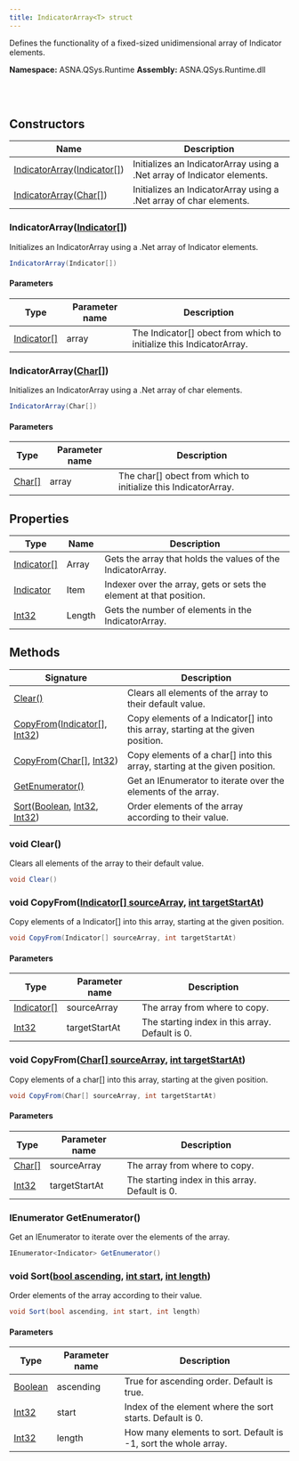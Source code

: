 ```yaml
---
title: IndicatorArray<T> struct
---
```


Defines the functionality of a fixed-sized unidimensional array of Indicator elements.

**Namespace:** ASNA.QSys.Runtime
**Assembly:** ASNA.QSys.Runtime.dll

<br>
<br>

## Constructors

| Name | Description |
| --- | --- |
| [IndicatorArray](#indicatorarrayindicator)([Indicator\[\]](/reference/runtime/qsys-runtime/indicator.html)) | Initializes an IndicatorArray using a .Net array of Indicator elements.
| [IndicatorArray](#indicatorarraychar)([Char\[\]](https://docs.microsoft.com/en-us/dotnet/api/system.char)) | Initializes an IndicatorArray using a .Net array of char elements.

### IndicatorArray([Indicator\[\]](/reference/runtime/qsys-runtime/indicator.html))

Initializes an IndicatorArray using a .Net array of Indicator elements.

```cs
IndicatorArray(Indicator[])
```

#### Parameters

| Type | Parameter name | Description
| --- | --- | ---
| [Indicator\[\]](/reference/runtime/qsys-runtime/indicator.html) | array | The Indicator[] obect from which to initialize this IndicatorArray.

### IndicatorArray([Char\[\]](https://docs.microsoft.com/en-us/dotnet/api/system.char))

Initializes an IndicatorArray using a .Net array of char elements.

```cs
IndicatorArray(Char[])
```

#### Parameters

| Type | Parameter name | Description
| --- | --- | ---
| [Char\[\]](https://docs.microsoft.com/en-us/dotnet/api/system.char) | array | The char[] obect from which to initialize this IndicatorArray.

## Properties

| Type | Name | Description
| --- | --- | --- 
| [Indicator\[\]](/reference/runtime/qsys-runtime/indicator.html) | Array | Gets the array that holds the values of the IndicatorArray. |
| [Indicator](/reference/runtime/qsys-runtime/indicator.html) | Item | Indexer over the array, gets or sets the element at that position. |
| [Int32](https://learn.microsoft.com/en-us/dotnet/csharp/language-reference/builtin-types/integral-numeric-types) | Length | Gets the number of elements in the IndicatorArray. |

## Methods

| Signature | Description |
| --- | --- |
| [Clear()](#void-clear) | Clears all elements of the array to their default value.
| [CopyFrom](#void-copyfromindicator--sourcearray-int-targetstartat)([Indicator\[\]](/reference/runtime/qsys-runtime/indicator.html), [Int32](https://docs.microsoft.com/en-us/dotnet/api/system.int32)) | Copy elements of a Indicator[] into this array, starting at the given position.
| [CopyFrom](#void-copyfromchar--sourcearray-int-targetstartat)([Char\[\]](https://docs.microsoft.com/en-us/dotnet/api/system.char), [Int32](https://docs.microsoft.com/en-us/dotnet/api/system.int32)) | Copy elements of a char[] into this array, starting at the given position.
| [GetEnumerator()](#ienumerator-indicator-getenumerator) | Get an IEnumerator to iterate over the elements of the array.
| [Sort](#void-sortbool-ascending-int-start-int-length)([Boolean](https://docs.microsoft.com/en-us/dotnet/api/system.boolean), [Int32](https://docs.microsoft.com/en-us/dotnet/api/system.int32), [Int32](https://docs.microsoft.com/en-us/dotnet/api/system.int32)) | Order elements of the array according to their value.

### void Clear()

Clears all elements of the array to their default value.

```cs
void Clear()
```

### void CopyFrom([Indicator\[\] sourceArray](/reference/runtime/qsys-runtime/indicator.html), [int targetStartAt](https://learn.microsoft.com/en-us/dotnet/csharp/language-reference/builtin-types/integral-numeric-types))

Copy elements of a Indicator[] into this array, starting at the given position.

```cs
void CopyFrom(Indicator[] sourceArray, int targetStartAt)
```

#### Parameters

| Type | Parameter name | Description
| --- | --- | ---
| [Indicator\[\]](/reference/runtime/qsys-runtime/indicator.html) | sourceArray | The array from where to copy.
| [Int32](https://docs.microsoft.com/en-us/dotnet/api/system.int32) | targetStartAt | The starting index in this array. Default is 0.

### void CopyFrom([Char\[\] sourceArray](https://docs.microsoft.com/en-us/dotnet/api/system.char), [int targetStartAt](https://learn.microsoft.com/en-us/dotnet/csharp/language-reference/builtin-types/integral-numeric-types))

Copy elements of a char[] into this array, starting at the given position.

```cs
void CopyFrom(Char[] sourceArray, int targetStartAt)
```

#### Parameters

| Type | Parameter name | Description
| --- | --- | ---
| [Char\[\]](https://docs.microsoft.com/en-us/dotnet/api/system.char) | sourceArray | The array from where to copy.
| [Int32](https://docs.microsoft.com/en-us/dotnet/api/system.int32) | targetStartAt | The starting index in this array. Default is 0.

### IEnumerator<Indicator> GetEnumerator()

Get an IEnumerator to iterate over the elements of the array.

```cs
IEnumerator<Indicator> GetEnumerator()
```

### void Sort([bool ascending](https://docs.microsoft.com/en-us/dotnet/api/system.boolean), [int start](https://learn.microsoft.com/en-us/dotnet/csharp/language-reference/builtin-types/integral-numeric-types), [int length](https://learn.microsoft.com/en-us/dotnet/csharp/language-reference/builtin-types/integral-numeric-types))

Order elements of the array according to their value.

```cs
void Sort(bool ascending, int start, int length)
```

#### Parameters

| Type | Parameter name | Description
| --- | --- | ---
| [Boolean](https://docs.microsoft.com/en-us/dotnet/api/system.boolean) | ascending | True for ascending order. Default is true.
| [Int32](https://docs.microsoft.com/en-us/dotnet/api/system.int32) | start | Index of the element where the sort starts. Default is 0.
| [Int32](https://docs.microsoft.com/en-us/dotnet/api/system.int32) | length | How many elements to sort. Default is -1, sort the whole array.
